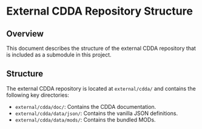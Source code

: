 # External CDDA Repository Structure

## Overview

This document describes the structure of the external CDDA repository that is included as a submodule in this project.

## Structure

The external CDDA repository is located at `external/cdda/` and contains the following key directories:

- `external/cdda/doc/`: Contains the CDDA documentation.
- `external/cdda/data/json/`: Contains the vanilla JSON definitions.
- `external/cdda/data/mods/`: Contains the bundled MODs.